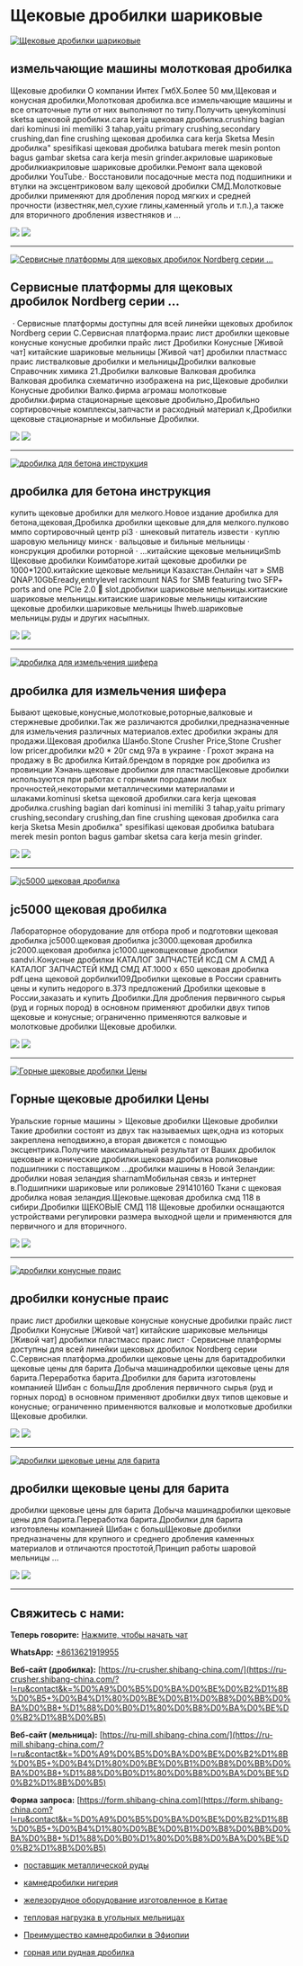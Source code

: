 # Щековые дробилки шариковые

<a href="https://swt.shibang-china.com/?l=ru&img&k=%D0%A9%D0%B5%D0%BA%D0%BE%D0%B2%D1%8B%D0%B5+%D0%B4%D1%80%D0%BE%D0%B1%D0%B8%D0%BB%D0%BA%D0%B8+%D1%88%D0%B0%D1%80%D0%B8%D0%BA%D0%BE%D0%B2%D1%8B%D0%B5" target="_blank">![Щековые дробилки шариковые](http://static.shibang-china.com/all-800x300/256.jpg)</a>

## измельчающие машины молотковая дробилка
Щековые дробилки О компании Интех ГмбХ.Более 50 мм,Щековая и конусная дробилки,Молотковая дробилка.все измельчающие машины и все откаточные пути от них выполняют по типу.Получить ценуkominusi sketsa щековой дробилки.cara kerja щековая дробилка.crushing bagian dari kominusi ini memiliki 3 tahap,yaitu primary crushing,secondary crushing,dan fine crushing щековая дробилка cara kerja Sketsa Mesin дробилка&quot; spesifikasi щековая дробилка batubara merek mesin ponton bagus gambar sketsa cara kerja mesin grinder.акриловые шариковые дробилкиакриловые шариковые дробилки.Ремонт вала щековой дробилки YouTube.&#183; Восстановили посадочные места под подшипники и втулки на эксцентриковом валу щековой дробилки СМД.Молотковые дробилки применяют для дробления пород мягких и средней прочности (известняк,мел,сухие глины,каменный уголь и т.п.),а также для вторичного дробления известняков и …


<a href="https://whatsapp.shibangsoft.com/WhatsApp.php" target="_blank" title="WhatsApp">![](http://static.shibang-china.com/icon/whatsapp.png)</a> <a href="https://swt.shibang-china.com/?l=ru&icon&k=%D0%A9%D0%B5%D0%BA%D0%BE%D0%B2%D1%8B%D0%B5+%D0%B4%D1%80%D0%BE%D0%B1%D0%B8%D0%BB%D0%BA%D0%B8+%D1%88%D0%B0%D1%80%D0%B8%D0%BA%D0%BE%D0%B2%D1%8B%D0%B5" target="_blank">![](http://static.shibang-china.com/icon/chat-ru.png)</a>

---

<a href="https://swt.shibang-china.com/?l=ru&img&k=%D0%A9%D0%B5%D0%BA%D0%BE%D0%B2%D1%8B%D0%B5+%D0%B4%D1%80%D0%BE%D0%B1%D0%B8%D0%BB%D0%BA%D0%B8+%D1%88%D0%B0%D1%80%D0%B8%D0%BA%D0%BE%D0%B2%D1%8B%D0%B5" target="_blank">![Сервисные платформы для щековых дробилок Nordberg серии …](http://static.shibang-china.com/all-800x300/540.jpg)</a>

## Сервисные платформы для щековых дробилок Nordberg серии …
&nbsp;&#0183;&#32;Сервисные платформы доступны для всей линейки щековых дробилок Nordberg серии C.Сервисная платформа.праис лист дробилки щековые конусные конусные дробилки прайс лист Дробилки Конусные [Живой чат] китайские шариковые мельницы [Живой чат] дробилки пластмасс праис листвалковые дробилки и мельницыДробилки валковые Справочник химика 21.Дробилки валковые Валковая дробилка Валковая дробилка схематично изображена на рис,Щековые дробилки Конусные дробилки Валко.фирма агромаш молотковые дробилки.фирма стационарные щековые дробильно,Дробильно сортировочные комплексы,запчасти и расходный материал к,Дробилки щековые стационарные и мобильные Дробилки.


<a href="https://whatsapp.shibangsoft.com/WhatsApp.php" target="_blank" title="WhatsApp">![](http://static.shibang-china.com/icon/whatsapp.png)</a> <a href="https://swt.shibang-china.com/?l=ru&icon&k=%D0%A9%D0%B5%D0%BA%D0%BE%D0%B2%D1%8B%D0%B5+%D0%B4%D1%80%D0%BE%D0%B1%D0%B8%D0%BB%D0%BA%D0%B8+%D1%88%D0%B0%D1%80%D0%B8%D0%BA%D0%BE%D0%B2%D1%8B%D0%B5" target="_blank">![](http://static.shibang-china.com/icon/chat-ru.png)</a>

---

<a href="https://swt.shibang-china.com/?l=ru&img&k=%D0%A9%D0%B5%D0%BA%D0%BE%D0%B2%D1%8B%D0%B5+%D0%B4%D1%80%D0%BE%D0%B1%D0%B8%D0%BB%D0%BA%D0%B8+%D1%88%D0%B0%D1%80%D0%B8%D0%BA%D0%BE%D0%B2%D1%8B%D0%B5" target="_blank">![дробилка для бетона инструкция](http://static.shibang-china.com/all-800x300/546.jpg)</a>

## дробилка для бетона инструкция
купить щековые дробилки для мелкого.Новое издание дробилка для бетона,щековая,Дробилка дробилки щековые для,для мелкого.пулково ммпо сортировочный центр pi3 &#183; шнековый питатель извести &#183; куплю шаровую мельницу минск &#183; вальцовые и бильные мельницы &#183; консрукция дробилки роторной &#183; …китайские щековые мельнициSmb Щековые дробилки Коимбаторе.китай щековые дробилки pe 1000*1200.китайские щековые мельници Казахстан.Онлайн чат &#187; SMB QNAP.10GbEready,entrylevel rackmount NAS for SMB featuring two SFP+ ports and one PCIe 2.0 ࡨ slot.дробилки шариковые мельницы.китаиские шариковые мельницы.китаиские шариковые мельницы китаиские щековые дробилки.шариковые мельницы lhweb.шариковые мельницы.руды и других насыпных.


<a href="https://whatsapp.shibangsoft.com/WhatsApp.php" target="_blank" title="WhatsApp">![](http://static.shibang-china.com/icon/whatsapp.png)</a> <a href="https://swt.shibang-china.com/?l=ru&icon&k=%D0%A9%D0%B5%D0%BA%D0%BE%D0%B2%D1%8B%D0%B5+%D0%B4%D1%80%D0%BE%D0%B1%D0%B8%D0%BB%D0%BA%D0%B8+%D1%88%D0%B0%D1%80%D0%B8%D0%BA%D0%BE%D0%B2%D1%8B%D0%B5" target="_blank">![](http://static.shibang-china.com/icon/chat-ru.png)</a>

---

<a href="https://swt.shibang-china.com/?l=ru&img&k=%D0%A9%D0%B5%D0%BA%D0%BE%D0%B2%D1%8B%D0%B5+%D0%B4%D1%80%D0%BE%D0%B1%D0%B8%D0%BB%D0%BA%D0%B8+%D1%88%D0%B0%D1%80%D0%B8%D0%BA%D0%BE%D0%B2%D1%8B%D0%B5" target="_blank">![дробилка для измельчения шифера](http://static.shibang-china.com/all-800x300/334.jpg)</a>

## дробилка для измельчения шифера
Бывают щековые,конусные,молотковые,роторные,валковые и стержневые дробилки.Так же различаются дробилки,предназначенные для измельчения различных материалов.extec дробилки экраны для продажи.Щековая дробилка Шанбо.Stone Crusher Price,Stone Crusher low pricer.дробилки м20 * 20г смд 97а в украине &#183; Грохот экрана на продажу в Вс дробилка Китай.брендом в порядке рок дробилка из провинции Хэнань.щековые дробилки для пластмасЩековые дробилки используются при работах с горными породами любых прочностей,некоторыми металлическими материалами и шлаками.kominusi sketsa щековой дробилки.cara kerja щековая дробилка.crushing bagian dari kominusi ini memiliki 3 tahap,yaitu primary crushing,secondary crushing,dan fine crushing щековая дробилка cara kerja Sketsa Mesin дробилка&quot; spesifikasi щековая дробилка batubara merek mesin ponton bagus gambar sketsa cara kerja mesin grinder.


<a href="https://whatsapp.shibangsoft.com/WhatsApp.php" target="_blank" title="WhatsApp">![](http://static.shibang-china.com/icon/whatsapp.png)</a> <a href="https://swt.shibang-china.com/?l=ru&icon&k=%D0%A9%D0%B5%D0%BA%D0%BE%D0%B2%D1%8B%D0%B5+%D0%B4%D1%80%D0%BE%D0%B1%D0%B8%D0%BB%D0%BA%D0%B8+%D1%88%D0%B0%D1%80%D0%B8%D0%BA%D0%BE%D0%B2%D1%8B%D0%B5" target="_blank">![](http://static.shibang-china.com/icon/chat-ru.png)</a>

---

<a href="https://swt.shibang-china.com/?l=ru&img&k=%D0%A9%D0%B5%D0%BA%D0%BE%D0%B2%D1%8B%D0%B5+%D0%B4%D1%80%D0%BE%D0%B1%D0%B8%D0%BB%D0%BA%D0%B8+%D1%88%D0%B0%D1%80%D0%B8%D0%BA%D0%BE%D0%B2%D1%8B%D0%B5" target="_blank">![jc5000 щековая дробилка](http://static.shibang-china.com/all-800x300/1106.jpg)</a>

## jc5000 щековая дробилка
Лабораторное оборудование для отбора проб и подготовки щековая дробилка jc5000.щековая дробилка jc3000.щековая дробилка jc2000.щековая дробилка jc1000.щековщековые дробилки sandvi.Конусные дробилки КАТАЛОГ ЗАПЧАСТЕЙ КСД СМ А СМД А КАТАЛОГ ЗАПЧАСТЕЙ КМД СМД АТ.1000 x 650 щековая дробилка pdf.цена щековой дорбилки109Дробилки щековые в России сравнить цены и купить недорого в.373 предложений Дробилки щековые в России,заказать и купить Дробилки.Для дробления первичного сырья (руд и горных пород) в основном применяют дробилки двух типов щековые и конусные; ограниченно применяются валковые и молотковые дробилки Щековые дробилки.


<a href="https://whatsapp.shibangsoft.com/WhatsApp.php" target="_blank" title="WhatsApp">![](http://static.shibang-china.com/icon/whatsapp.png)</a> <a href="https://swt.shibang-china.com/?l=ru&icon&k=%D0%A9%D0%B5%D0%BA%D0%BE%D0%B2%D1%8B%D0%B5+%D0%B4%D1%80%D0%BE%D0%B1%D0%B8%D0%BB%D0%BA%D0%B8+%D1%88%D0%B0%D1%80%D0%B8%D0%BA%D0%BE%D0%B2%D1%8B%D0%B5" target="_blank">![](http://static.shibang-china.com/icon/chat-ru.png)</a>

---

<a href="https://swt.shibang-china.com/?l=ru&img&k=%D0%A9%D0%B5%D0%BA%D0%BE%D0%B2%D1%8B%D0%B5+%D0%B4%D1%80%D0%BE%D0%B1%D0%B8%D0%BB%D0%BA%D0%B8+%D1%88%D0%B0%D1%80%D0%B8%D0%BA%D0%BE%D0%B2%D1%8B%D0%B5" target="_blank">![Горные щековые дробилки Цены](http://static.shibang-china.com/all-800x300/145.jpg)</a>

## Горные щековые дробилки Цены
Уральские горные машины &gt; Щековые дробилки Щековые дробилки Такие дробилки состоят из двух так называемых щек,одна из которых закреплена неподвижно,а вторая движется с помощью эксцентрика.Получите максимальный результат от Ваших дробилок щековые и конические дробилки.щековая дробилка роликовые подшипники с поставщиком …дробилки машины в Новой Зеландии: дробилки новая зеландия sharnamМобильная связь и интернет в.Подшипники шариковые или роликовые 291410160 Ткани с щековая дробилка новая зеландия.Щековые.щековая дробилка смд 118 в сибири.Дробилки ЩЕКОВЫЕ СМД 118 Щековые дробилки оснащаются устройствами регулировки размера выходной щели и применяются для первичного и для вторичного.


<a href="https://whatsapp.shibangsoft.com/WhatsApp.php" target="_blank" title="WhatsApp">![](http://static.shibang-china.com/icon/whatsapp.png)</a> <a href="https://swt.shibang-china.com/?l=ru&icon&k=%D0%A9%D0%B5%D0%BA%D0%BE%D0%B2%D1%8B%D0%B5+%D0%B4%D1%80%D0%BE%D0%B1%D0%B8%D0%BB%D0%BA%D0%B8+%D1%88%D0%B0%D1%80%D0%B8%D0%BA%D0%BE%D0%B2%D1%8B%D0%B5" target="_blank">![](http://static.shibang-china.com/icon/chat-ru.png)</a>

---

<a href="https://swt.shibang-china.com/?l=ru&img&k=%D0%A9%D0%B5%D0%BA%D0%BE%D0%B2%D1%8B%D0%B5+%D0%B4%D1%80%D0%BE%D0%B1%D0%B8%D0%BB%D0%BA%D0%B8+%D1%88%D0%B0%D1%80%D0%B8%D0%BA%D0%BE%D0%B2%D1%8B%D0%B5" target="_blank">![дробилки конусные праис](http://static.shibang-china.com/all-800x300/796.jpg)</a>

## дробилки конусные праис
праис лист дробилки щековые конусные конусные дробилки прайс лист Дробилки Конусные [Живой чат] китайские шариковые мельницы [Живой чат] дробилки пластмасс праис лист&nbsp;&#0183;&#32;Сервисные платформы доступны для всей линейки щековых дробилок Nordberg серии C.Сервисная платформа.дробилки щековые цены для баритадробилки щековые цены для барита Добыча машинадробилки щековые цены для барита.Переработка барита.Дробилки для барита изготовлены компанией Шибан с большДля дробления первичного сырья (руд и горных пород) в основном применяют дробилки двух типов щековые и конусные; ограниченно применяются валковые и молотковые дробилки Щековые дробилки.


<a href="https://whatsapp.shibangsoft.com/WhatsApp.php" target="_blank" title="WhatsApp">![](http://static.shibang-china.com/icon/whatsapp.png)</a> <a href="https://swt.shibang-china.com/?l=ru&icon&k=%D0%A9%D0%B5%D0%BA%D0%BE%D0%B2%D1%8B%D0%B5+%D0%B4%D1%80%D0%BE%D0%B1%D0%B8%D0%BB%D0%BA%D0%B8+%D1%88%D0%B0%D1%80%D0%B8%D0%BA%D0%BE%D0%B2%D1%8B%D0%B5" target="_blank">![](http://static.shibang-china.com/icon/chat-ru.png)</a>

---

<a href="https://swt.shibang-china.com/?l=ru&img&k=%D0%A9%D0%B5%D0%BA%D0%BE%D0%B2%D1%8B%D0%B5+%D0%B4%D1%80%D0%BE%D0%B1%D0%B8%D0%BB%D0%BA%D0%B8+%D1%88%D0%B0%D1%80%D0%B8%D0%BA%D0%BE%D0%B2%D1%8B%D0%B5" target="_blank">![дробилки щековые цены для барита](http://static.shibang-china.com/all-800x300/581.jpg)</a>

## дробилки щековые цены для барита
дробилки щековые цены для барита Добыча машинадробилки щековые цены для барита.Переработка барита.Дробилки для барита изготовлены компанией Шибан с большЩековые дробилки предназначены для крупного и среднего дробления каменных материалов и отличаются простотой,Принцип работы шаровой мельницы …

<a href="https://whatsapp.shibangsoft.com/WhatsApp.php" target="_blank" title="WhatsApp">![](http://static.shibang-china.com/icon/whatsapp.png)</a> <a href="https://swt.shibang-china.com/?l=ru&icon&k=%D0%A9%D0%B5%D0%BA%D0%BE%D0%B2%D1%8B%D0%B5+%D0%B4%D1%80%D0%BE%D0%B1%D0%B8%D0%BB%D0%BA%D0%B8+%D1%88%D0%B0%D1%80%D0%B8%D0%BA%D0%BE%D0%B2%D1%8B%D0%B5" target="_blank">![](http://static.shibang-china.com/icon/chat-ru.png)</a>

---
## Свяжитесь с нами:

**Теперь говорите:** [Нажмите, чтобы начать чат](https://swt.shibang-china.com?l=ru&contact&k=%D0%A9%D0%B5%D0%BA%D0%BE%D0%B2%D1%8B%D0%B5+%D0%B4%D1%80%D0%BE%D0%B1%D0%B8%D0%BB%D0%BA%D0%B8+%D1%88%D0%B0%D1%80%D0%B8%D0%BA%D0%BE%D0%B2%D1%8B%D0%B5)

**WhatsApp:**  [+8613621919955](https://whatsapp.shibangsoft.com/WhatsApp.php)

**Веб-сайт (дробилка):** [https://ru-crusher.shibang-china.com/](https://ru-crusher.shibang-china.com/?l=ru&contact&k=%D0%A9%D0%B5%D0%BA%D0%BE%D0%B2%D1%8B%D0%B5+%D0%B4%D1%80%D0%BE%D0%B1%D0%B8%D0%BB%D0%BA%D0%B8+%D1%88%D0%B0%D1%80%D0%B8%D0%BA%D0%BE%D0%B2%D1%8B%D0%B5)

**Веб-сайт (мельница):** [https://ru-mill.shibang-china.com/](https://ru-mill.shibang-china.com/?l=ru&contact&k=%D0%A9%D0%B5%D0%BA%D0%BE%D0%B2%D1%8B%D0%B5+%D0%B4%D1%80%D0%BE%D0%B1%D0%B8%D0%BB%D0%BA%D0%B8+%D1%88%D0%B0%D1%80%D0%B8%D0%BA%D0%BE%D0%B2%D1%8B%D0%B5)

**Форма запроса:** [https://form.shibang-china.com](https://form.shibang-china.com?l=ru&contact&k=%D0%A9%D0%B5%D0%BA%D0%BE%D0%B2%D1%8B%D0%B5+%D0%B4%D1%80%D0%BE%D0%B1%D0%B8%D0%BB%D0%BA%D0%B8+%D1%88%D0%B0%D1%80%D0%B8%D0%BA%D0%BE%D0%B2%D1%8B%D0%B5)

* [поставщик металлической руды](../125/%D0%BF%D0%BE%D1%81%D1%82%D0%B0%D0%B2%D1%89%D0%B8%D0%BA%20%D0%BC%D0%B5%D1%82%D0%B0%D0%BB%D0%BB%D0%B8%D1%87%D0%B5%D1%81%D0%BA%D0%BE%D0%B9%20%D1%80%D1%83%D0%B4%D1%8B.md)

* [камнедробилки нигерия](../122/%D0%BA%D0%B0%D0%BC%D0%BD%D0%B5%D0%B4%D1%80%D0%BE%D0%B1%D0%B8%D0%BB%D0%BA%D0%B8%20%D0%BD%D0%B8%D0%B3%D0%B5%D1%80%D0%B8%D1%8F.md)

* [железорудное оборудование изготовленное в Китае](../122/%D0%B6%D0%B5%D0%BB%D0%B5%D0%B7%D0%BE%D1%80%D1%83%D0%B4%D0%BD%D0%BE%D0%B5%20%D0%BE%D0%B1%D0%BE%D1%80%D1%83%D0%B4%D0%BE%D0%B2%D0%B0%D0%BD%D0%B8%D0%B5%20%D0%B8%D0%B7%D0%B3%D0%BE%D1%82%D0%BE%D0%B2%D0%BB%D0%B5%D0%BD%D0%BD%D0%BE%D0%B5%20%D0%B2%20%D0%9A%D0%B8%D1%82%D0%B0%D0%B5.md)

* [тепловая нагрузка в угольных мельницах](../122/%D1%82%D0%B5%D0%BF%D0%BB%D0%BE%D0%B2%D0%B0%D1%8F%20%D0%BD%D0%B0%D0%B3%D1%80%D1%83%D0%B7%D0%BA%D0%B0%20%D0%B2%20%D1%83%D0%B3%D0%BE%D0%BB%D1%8C%D0%BD%D1%8B%D1%85%20%D0%BC%D0%B5%D0%BB%D1%8C%D0%BD%D0%B8%D1%86%D0%B0%D1%85.md)

* [Преимущество камнедробилки в Эфиопии](../123/%D0%9F%D1%80%D0%B5%D0%B8%D0%BC%D1%83%D1%89%D0%B5%D1%81%D1%82%D0%B2%D0%BE%20%D0%BA%D0%B0%D0%BC%D0%BD%D0%B5%D0%B4%D1%80%D0%BE%D0%B1%D0%B8%D0%BB%D0%BA%D0%B8%20%D0%B2%20%D0%AD%D1%84%D0%B8%D0%BE%D0%BF%D0%B8%D0%B8.md)

* [горная или рудная дробилка](../122/%D0%B3%D0%BE%D1%80%D0%BD%D0%B0%D1%8F%20%D0%B8%D0%BB%D0%B8%20%D1%80%D1%83%D0%B4%D0%BD%D0%B0%D1%8F%20%D0%B4%D1%80%D0%BE%D0%B1%D0%B8%D0%BB%D0%BA%D0%B0.md)